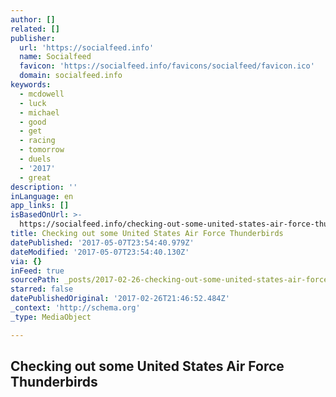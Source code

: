 ```yaml
---
author: []
related: []
publisher:
  url: 'https://socialfeed.info'
  name: Socialfeed
  favicon: 'https://socialfeed.info/favicons/socialfeed/favicon.ico'
  domain: socialfeed.info
keywords:
  - mcdowell
  - luck
  - michael
  - good
  - get
  - racing
  - tomorrow
  - duels
  - '2017'
  - great
description: ''
inLanguage: en
app_links: []
isBasedOnUrl: >-
  https://socialfeed.info/checking-out-some-united-states-air-force-thunderbirds-21675906
title: Checking out some United States Air Force Thunderbirds
datePublished: '2017-05-07T23:54:40.979Z'
dateModified: '2017-05-07T23:54:40.130Z'
via: {}
inFeed: true
sourcePath: _posts/2017-02-26-checking-out-some-united-states-air-force-thunderbirds.md
starred: false
datePublishedOriginal: '2017-02-26T21:46:52.484Z'
_context: 'http://schema.org'
_type: MediaObject

---
```

<article style=""><h1>Checking out some United States Air Force Thunderbirds</h1></article>